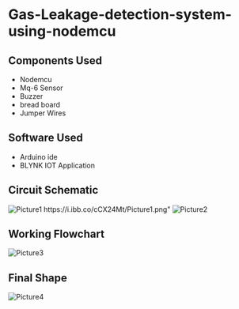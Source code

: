 # Gas-Leakage-detection-system-using-nodemcu

## Components Used

- Nodemcu
- Mq-6 Sensor
- Buzzer
- bread board
- Jumper Wires

## Software Used

- Arduino ide
- BLYNK IOT Application

## Circuit Schematic 

<img src="https://i.ibb.co/cCX24Mt/Picture1.png" alt="Picture1" border="0">
https://i.ibb.co/cCX24Mt/Picture1.png"
<img src="https://i.ibb.co/sQnWRTJ/Picture2.png" alt="Picture2" border="0">




## Working Flowchart

<img src="https://i.ibb.co/4dP2gMM/Picture3.png" alt="Picture3" border="0">

## Final Shape

<img src="https://i.ibb.co/znPBLgz/Picture4.png" alt="Picture4" border="0">
